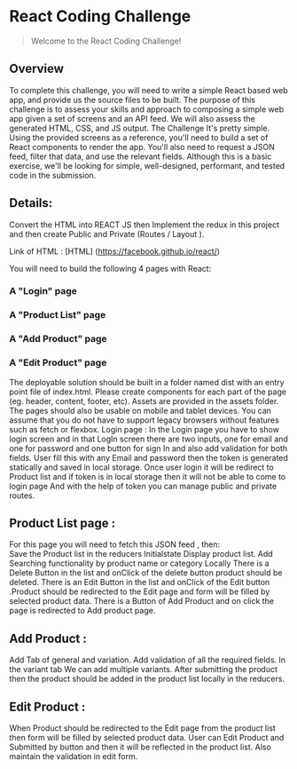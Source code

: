 # React Coding Challenge

> Welcome to the React Coding Challenge!

## Overview
To complete this challenge, you will need to write a simple React based web app, and provide us the source files to be built.
The purpose of this challenge is to assess your skills and approach to composing a simple web app given a set of screens and an API feed. We will also assess the generated HTML, CSS, and JS output.
The Challenge
It's pretty simple. Using the provided screens as a reference, you'll need to build a set of React components to render the app. You'll also need to request a JSON feed, filter that data, and use the relevant fields.
Although this is a basic exercise, we'll be looking for simple, well-designed, performant, and tested code in the submission.

## Details:

Convert the HTML into REACT JS then Implement the redux in this project and then create Public and Private (Routes / Layout ).

Link of HTML : [HTML] (https://facebook.github.io/react/)

You will need to build the following 4 pages with React:
### A "Login" page
### A "Product List" page
### A "Add Product" page
### A "Edit Product" page

The deployable solution should be built in a folder named dist with an entry point file of index.html.
Please create components for each part of the page (eg. header, content, footer, etc). Assets are provided in the assets folder.
The pages should also be usable on mobile and tablet devices.
You can assume that you do not have to support legacy browsers without features such as fetch or flexbox.
Login page : 
In the Login page you have to show login screen and in that LogIn screen there are two inputs, one for email and one for password and one button for sign In and also add validation for both fields. User fill this with any Email and password then the token is generated statically and saved in local storage. 
Once user login it will be redirect to Product list and if token is in local storage then it will not be able to come to login page 
And with the help of token you can manage public and private routes.


## Product List page : 

For this page you will need to fetch this JSON feed , then:   
Save the Product list in the reducers Initialstate
Display product list.
Add Searching functionality  by product name or category Locally
There is a Delete Button in the list and onClick of the delete button product should be deleted.
There is an Edit Button in the list and onClick of the Edit button .Product should be redirected to the Edit page and form will be filled by selected  product data.
There is a Button of Add Product and on click the page is redirected to Add product page.


## Add Product : 

Add Tab of general and variation.
Add validation of all the required fields.
In the variant tab We can add multiple variants.
After submitting the product then the product should be added in the product list locally in the reducers.


## Edit Product :

When Product should be redirected to the Edit page from the product list then  form will be filled by selected  product data. 
User can Edit Product and Submitted by button and then it will be reflected in the product list.
Also maintain the validation in edit form. 